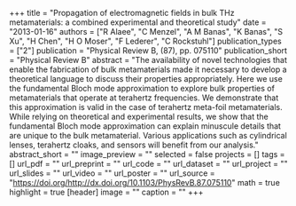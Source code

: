 +++
title = "Propagation of electromagnetic fields in bulk THz metamaterials: a combined experimental and theoretical study"
date = "2013-01-16"
authors = ["R Alaee", "C Menzel", "A M Banas", "K Banas", "S Xu", "H Chen", "H O Moser", "F Lederer", "C Rockstuhl"]
publication_types = ["2"]
publication = "Physical Review B, (87), pp. 075110"
publication_short = "Physical Review B"
abstract = "The availability of novel technologies that enable the fabrication of bulk metamaterials made it necessary to develop a theoretical language to discuss their properties appropriately. Here we use the fundamental Bloch mode approximation to explore bulk properties of metamaterials that operate at terahertz frequencies. We demonstrate that this approximation is valid in the case of terahertz meta-foil metamaterials. While relying on theoretical and experimental results, we show that the fundamental Bloch mode approximation can explain minuscule details that are unique to the bulk metamaterial. Various applications such as cylindrical lenses, terahertz cloaks, and sensors will benefit from our analysis."
abstract_short = ""
image_preview = ""
selected = false
projects = []
tags = []
url_pdf = ""
url_preprint = ""
url_code = ""
url_dataset = ""
url_project = ""
url_slides = ""
url_video = ""
url_poster = ""
url_source = "https://doi.org/http://dx.doi.org/10.1103/PhysRevB.87.075110"
math = true
highlight = true
[header]
image = ""
caption = ""
+++
 
 
